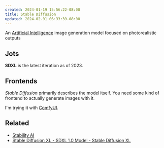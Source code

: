 ```yaml
---
created: 2024-01-19 15:56:22-08:00
title: Stable Diffusion
updated: 2024-02-01 06:33:39-08:00
---
```


An [Artificial Intelligence](Artificial%20Intelligence.md) image generation model focused on photorealistic outputs

## Jots

**SDXL** is the latest iteration as of 2023.

## Frontends

*Stable Diffusion* primarily describes the model itself. You need some kind of frontend to actually generate images with it.

I'm trying it with [ComfyUI](ComfyUI.md).

## Related

* [Stability AI](https://stability.ai/)
* [Stable Diffusion XL - SDXL 1.0 Model - Stable Diffusion XL](https://stablediffusionxl.com/)